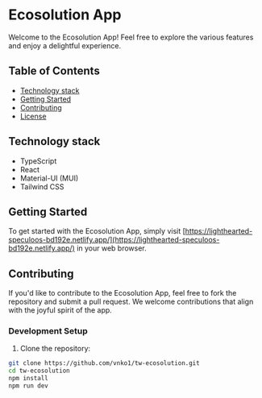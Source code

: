 # Ecosolution App

Welcome to the Ecosolution App! Feel free to explore the various features and enjoy a delightful experience.

## Table of Contents

- [Technology stack](#technology-stack)
- [Getting Started](#getting-started)
- [Contributing](#contributing)
- [License](#license)

## Technology stack

- TypeScript
- React
- Material-UI (MUI)
- Tailwind CSS
  

## Getting Started

To get started with the Ecosolution App, simply visit [https://lighthearted-speculoos-bd192e.netlify.app/](https://lighthearted-speculoos-bd192e.netlify.app/) in your web browser.


## Contributing

If you'd like to contribute to the Ecosolution App, feel free to fork the repository and submit a pull request. We welcome contributions that align with the joyful spirit of the app.

### Development Setup

1. Clone the repository:

```bash
git clone https://github.com/vnko1/tw-ecosolution.git
cd tw-ecosolution
npm install
npm run dev
